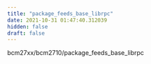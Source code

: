 ```yaml
---
title: "package_feeds_base_librpc"
date: 2021-10-31 01:47:40.312039
hidden: false
draft: false
---
```


bcm27xx/bcm2710/package_feeds_base_librpc

